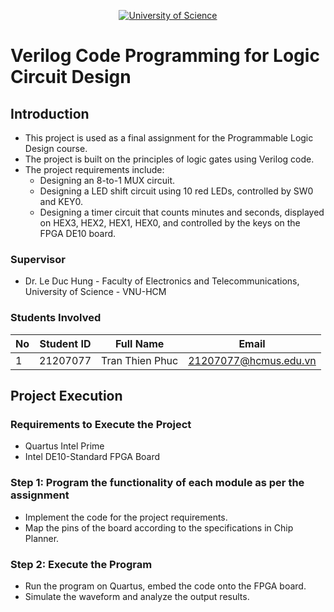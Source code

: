 <p align="center">
  <a href="https://hcmus.edu.vn//" title="University of Science" style="border: none;">
    <img src="https://fetel.hcmus.edu.vn/wp-content/uploads/2022/09/logo-fetel.png" alt="University of Science">
  </a>
</p>

# Verilog Code Programming for Logic Circuit Design

## Introduction

* This project is used as a final assignment for the Programmable Logic Design course.
* The project is built on the principles of logic gates using Verilog code.
* The project requirements include:
  - Designing an 8-to-1 MUX circuit.
  - Designing a LED shift circuit using 10 red LEDs, controlled by SW0 and KEY0.
  - Designing a timer circuit that counts minutes and seconds, displayed on HEX3, HEX2, HEX1, HEX0, and controlled by the keys on the FPGA DE10 board.

### Supervisor

* Dr. Le Duc Hung - Faculty of Electronics and Telecommunications, University of Science - VNU-HCM

### Students Involved

|**No**|**Student ID**|  **Full Name**  |       **Email**      |
|------|---------------|------------------|----------------------|
|  1   |21207077       |Tran Thien Phuc   |21207077@hcmus.edu.vn |

## Project Execution

### Requirements to Execute the Project

* Quartus Intel Prime
* Intel DE10-Standard FPGA Board

### Step 1: Program the functionality of each module as per the assignment

* Implement the code for the project requirements.
* Map the pins of the board according to the specifications in Chip Planner.

### Step 2: Execute the Program

* Run the program on Quartus, embed the code onto the FPGA board.
* Simulate the waveform and analyze the output results.
